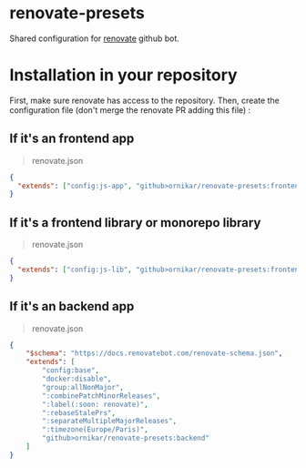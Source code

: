 # renovate-presets

Shared configuration for [renovate](https://renovatebot.com/) github bot.

# Installation in your repository

First, make sure renovate has access to the repository.
Then, create the configuration file (don't merge the renovate PR adding this file) :

## If it's an frontend app

> renovate.json

```json
{
  "extends": ["config:js-app", "github>ornikar/renovate-presets:frontend"]
}
```

## If it's a frontend library or monorepo library

> renovate.json

```json
{
  "extends": ["config:js-lib", "github>ornikar/renovate-presets:frontend"]
}
```

## If it's an backend app

> renovate.json

```json
{
    "$schema": "https://docs.renovatebot.com/renovate-schema.json",
    "extends": [
        "config:base",
        "docker:disable",
        "group:allNonMajor",
        ":combinePatchMinorReleases",
        ":label(:soon: renovate)",
        ":rebaseStalePrs",
        ":separateMultipleMajorReleases",
        ":timezone(Europe/Paris)",
        "github>ornikar/renovate-presets:backend"
    ]
}
```
